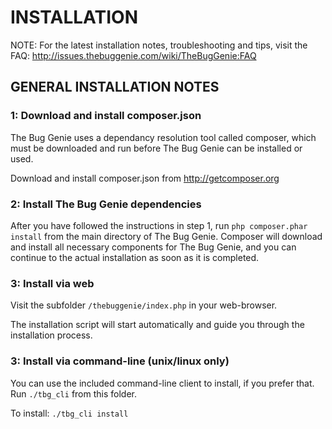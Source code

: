 INSTALLATION
============

NOTE: For the latest installation notes, troubleshooting and tips,
visit the FAQ: http://issues.thebuggenie.com/wiki/TheBugGenie:FAQ

GENERAL INSTALLATION NOTES
--------------------------

### 1: Download and install composer.json

The Bug Genie uses a dependancy resolution tool called composer, which must
be downloaded and run before The Bug Genie can be installed or used.

Download and install composer.json from http://getcomposer.org


### 2: Install The Bug Genie dependencies

After you have followed the instructions in step 1, run
`php composer.phar install`
from the main directory of The Bug Genie. Composer will download and install
all necessary components for The Bug Genie, and you can continue to the actual
installation as soon as it is completed.


### 3: Install via web

Visit the subfolder `/thebuggenie/index.php` in your web-browser.

The installation script will start automatically and guide you through the
installation process.


### 3: Install via command-line (unix/linux only)

You can use the included command-line client to install, if you prefer that.
Run `./tbg_cli` from this folder.

To install:
`./tbg_cli install`
